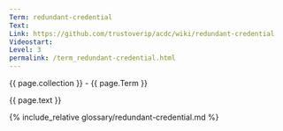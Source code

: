 ```yaml
---
Term: redundant-credential
Text: 
Link: https://github.com/trustoverip/acdc/wiki/redundant-credential
Videostart: 
Level: 3
permalink: /term_redundant-credential.html
---
```


{{ page.collection }} - {{ page.Term }}

   {{ page.text }}

{% include_relative glossary/redundant-credential.md %}
